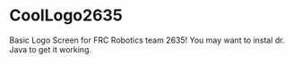 # CoolLogo2635
Basic Logo Screen for FRC Robotics team 2635!
You may want to instal dr. Java to get it working.
